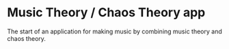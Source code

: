 # Music Theory / Chaos Theory app
The start of an application for making music by combining music theory and chaos theory.